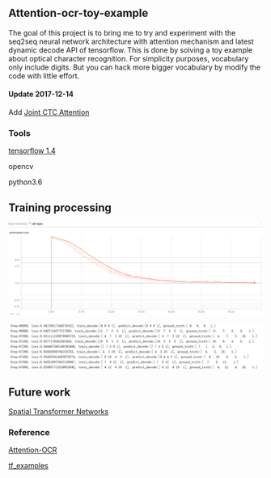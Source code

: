 ## Attention-ocr-toy-example

The goal of this project is to bring me to try and experiment with the seq2seq neural network architecture with attention mechanism and latest dynamic decode API of tensorflow.  This is done by solving a toy example about optical character recognition. For simplicity purposes, vocabulary only include digits. But you can hack more bigger vocabulary by modify the code with little effort.
#### Update 2017-12-14

Add [Joint CTC Attention](https://arxiv.org/pdf/1609.06773v1.pdf)
### Tools

[tensorflow 1.4](https://github.com/tensorflow/tensorflow)

opencv

python3.6

## Training processing

![](loss.png)

![](print_log.png)

## Future work

[Spatial Transformer Networks](https://arxiv.org/pdf/1506.02025.pdf)


### Reference

[Attention-OCR](https://github.com/da03/Attention-OCR)

[tf_examples](https://github.com/ilblackdragon/tf_examples)

